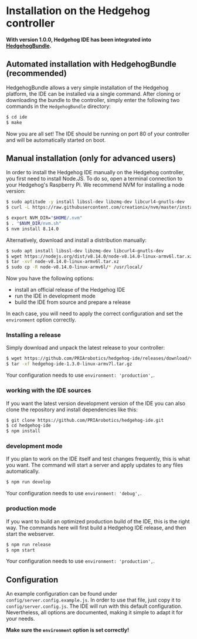 # Installation on the Hedgehog controller

**With version 1.0.0, Hedgehog IDE has been integrated into [HedgehogBundle](https://github.com/PRIArobotics/HedgehogBundle).**

## Automated installation with HedgehogBundle (recommended)

HedgehogBundle allows a very simple installation of the Hedgehog platform, the IDE can be installed via a single command.
After cloning or downloading the bundle to the controller, simply enter the following two commands in the `HedgehogBundle` directory:

```bash
$ cd ide
$ make
```

Now you are all set! The IDE should be running on port 80 of your controller and will be automatically started on boot.


## Manual installation (only for advanced users)

In order to install the Hedgehog IDE manually on the Hedgehog controller, you first need to install Node.JS.
To do so, open a terminal connection to your Hedgehog's Raspberry Pi.
We recommend NVM for installing a node version:

```bash
$ sudo aptitude -y install libssl-dev libzmq-dev libcurl4-gnutls-dev
$ curl -L https://raw.githubusercontent.com/creationix/nvm/master/install.sh | bash

$ export NVM_DIR="$HOME/.nvm"
$ . "$NVM_DIR/nvm.sh"
$ nvm install 8.14.0
```

Alternatively, download and install a distribution manually:

```bash
$ sudo apt install libssl-dev libzmq-dev libcurl4-gnutls-dev
$ wget https://nodejs.org/dist/v8.14.0/node-v8.14.0-linux-armv6l.tar.xz
$ tar -xvf node-v8.14.0-linux-armv6l.tar.xz
$ sudo cp -R node-v8.14.0-linux-armv6l/* /usr/local/
```

Now you have the following options:
- install an official release of the Hedgehog IDE
- run the IDE in development mode
- build the IDE from source and prepare a release

In each case, you will need to apply the correct configuration and set the `environment` option correctly.

### Installing a release

Simply download and unpack the latest release to your controller:

```bash
$ wget https://github.com/PRIArobotics/hedgehog-ide/releases/download/v1.3.0/hedgehog-ide-1.3.0-linux-armv7l.tar.gz
$ tar -xf hedgehog-ide-1.3.0-linux-armv7l.tar.gz
```

Your configuration needs to use `environment: 'production',`.

### working with the IDE sources

If you want the latest version development version of the IDE you can also clone the repository and install dependencies like this:

```bash
$ git clone https://github.com/PRIArobotics/hedgehog-ide.git 
$ cd hedgehog-ide
$ npm install
```

### development mode

If you plan to work on the IDE itself and test changes frequently, this is what you want.
The command will start a server and apply updates to any files automatically.

```bash
$ npm run develop
```

Your configuration needs to use `environment: 'debug',`.

### production mode

If you want to build an optimized production build of the IDE, this is the right way.
The commands here will first build a Hedgehog IDE release, and then start the webserver.

```bash
$ npm run release
$ npm start
```

Your configuration needs to use `environment: 'production',`.

## Configuration

An example configuration can be found under `config/server.config.example.js`.
In order to use that file, just copy it to `config/server.config.js`.
The IDE will run with this default configuration.
Nevertheless, all options are documented, making it simple to adapt it for your needs.

**Make sure the `environment` option is set correctly!**
